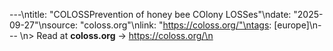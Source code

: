 ---\ntitle: "COLOSSPrevention of honey bee COlony LOSSes"\ndate: "2025-09-27"\nsource: "coloss.org"\nlink: "https://coloss.org/"\ntags: [europe]\n---
\n> Read at **coloss.org** → https://coloss.org/\n